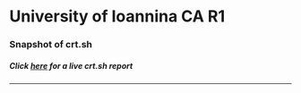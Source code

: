 # University of Ioannina CA R1
### Snapshot of crt.sh
##### Click [here](https://crt.sh/?q=9C8BCC18C8401FB1520B9229A776825FEC0A6371E6F7F2EF14D122499B4AB744) for a live crt.sh report

---

